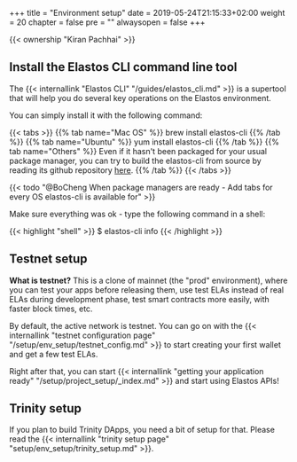 +++
title = "Environment setup"
date = 2019-05-24T21:15:33+02:00
weight = 20
chapter = false
pre = ""
alwaysopen = false
+++ 

{{< ownership "Kiran Pachhai" >}}

## Install the Elastos CLI command line tool

The {{< internallink "Elastos CLI" "/guides/elastos_cli.md" >}} is a supertool that will help you do several key operations on the Elastos environment. 

You can simply install it with the following command:

{{< tabs >}} 
    {{% tab name="Mac OS" %}} 
    brew install elastos-cli
    {{% /tab %}} 
    {{% tab name="Ubuntu" %}} 
    yum install elastos-cli
    {{% /tab %}} 
    {{% tab name="Others" %}} 
Even if it hasn't been packaged for your usual package manager, you can try to build the elastos-cli from source by reading its github repository [here](https://github.com/elastos/Elastos.ELA.Client).
    {{% /tab %}} 
{{< /tabs >}}

{{< todo "@BoCheng When package managers are ready - Add tabs for every OS elastos-cli is available for" >}}

Make sure everything was ok - type the following command in a shell:

{{< highlight "shell" >}}
$ elastos-cli info
{{< /highlight >}}

## Testnet setup

**What is testnet?** This is a clone of mainnet (the "prod" environment), where you can test your apps before releasing them, use test ELAs instead of real ELAs during development phase, test smart contracts more easily, with faster block times, etc.

By default, the active network is testnet. You can go on with the {{< internallink "testnet configuration page" "/setup/env_setup/testnet_config.md" >}} to start creating your first wallet and get a few test ELAs. 

Right after that, you can start {{< internallink "getting your application ready" "/setup/project_setup/_index.md" >}} and start using Elastos APIs!

## Trinity setup

If you plan to build Trinity DApps, you need a bit of setup for that. Please read the {{< internallink "trinity setup page" "setup/env_setup/trinity_setup.md" >}}.